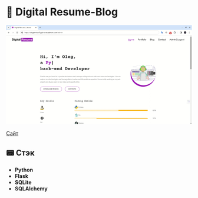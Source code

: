 # :bookmark_tabs: Digital Resume-Blog

<p align="center">
<img src="logo.gif">
</p>



[Сайт](http://olegremizoff.pythonanywhere.com/)



## :pager: Стэк
- **Python**
- **Flask**
- **SQLite**
- **SQLAlchemy**

























<!-- <p align="center">
    <a href="http://olegremizoff.pythonanywhere.com/" target="_blank" rel="noopener noreferrer">
        <img width="200px" src="logo.png" title="e-shop">
    </a>
</p>

<h2 align="center">Digital Resume</h2>

[Сайт](http://olegremizoff.pythonanywhere.com/)


Blog на Flask 2.2.2 -->
